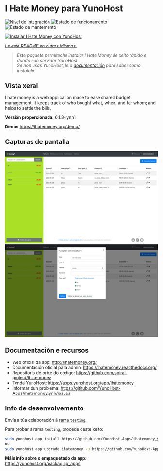 <!--
NOTA: Este README foi creado automáticamente por <https://github.com/YunoHost/apps/tree/master/tools/readme_generator>
NON debe editarse manualmente.
-->

# I Hate Money para YunoHost

[![Nivel de integración](https://dash.yunohost.org/integration/ihatemoney.svg)](https://ci-apps.yunohost.org/ci/apps/ihatemoney/) ![Estado de funcionamento](https://ci-apps.yunohost.org/ci/badges/ihatemoney.status.svg) ![Estado de mantemento](https://ci-apps.yunohost.org/ci/badges/ihatemoney.maintain.svg)

[![Instalar I Hate Money con YunoHost](https://install-app.yunohost.org/install-with-yunohost.svg)](https://install-app.yunohost.org/?app=ihatemoney)

*[Le este README en outros idiomas.](./ALL_README.md)*

> *Este paquete permíteche instalar I Hate Money de xeito rápido e doado nun servidor YunoHost.*  
> *Se non usas YunoHost, le a [documentación](https://yunohost.org/install) para saber como instalalo.*

## Vista xeral

I hate money is a web application made to ease shared budget management. It keeps track of who bought what, when, and for whom; and helps to settle the bills.


**Versión proporcionada:** 6.1.3~ynh1

**Demo:** <https://ihatemoney.org/demo/>

## Capturas de pantalla

![Captura de pantalla de I Hate Money](./doc/screenshots/screenshot_1_global.webp)
![Captura de pantalla de I Hate Money](./doc/screenshots/screenshot_2_new_operation.webp)

## Documentación e recursos

- Web oficial da app: <http://ihatemoney.org/>
- Documentación oficial para admin: <https://ihatemoney.readthedocs.org/>
- Repositorio de orixe do código: <https://github.com/spiral-project/ihatemoney>
- Tenda YunoHost: <https://apps.yunohost.org/app/ihatemoney>
- Informar dun problema: <https://github.com/YunoHost-Apps/ihatemoney_ynh/issues>

## Info de desenvolvemento

Envía a túa colaboración á [rama `testing`](https://github.com/YunoHost-Apps/ihatemoney_ynh/tree/testing).

Para probar a rama `testing`, procede deste xeito:

```bash
sudo yunohost app install https://github.com/YunoHost-Apps/ihatemoney_ynh/tree/testing --debug
ou
sudo yunohost app upgrade ihatemoney -u https://github.com/YunoHost-Apps/ihatemoney_ynh/tree/testing --debug
```

**Máis info sobre o empaquetado da app:** <https://yunohost.org/packaging_apps>
